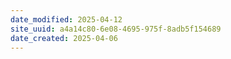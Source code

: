 ```yaml
---
date_modified: 2025-04-12
site_uuid: a4a14c80-6e08-4695-975f-8adb5f154689
date_created: 2025-04-06
---
```


